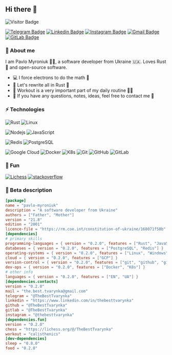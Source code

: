 ## Hi there 👋

![Visitor Badge](https://visitor-badge.laobi.icu/badge?page_id=TheBestTvarynka.TheBestTvarynka)

[![Telegram Badge](https://img.shields.io/badge/-@TheBestTvarynka-blue?style=flat-square&logo=Telegram&logoColor=white&link=https://t.me/TheBestTvarynka/)](https://t.me/TheBestTvarynka)
[![Linkedin Badge](https://img.shields.io/badge/-thebesttvarynka-blue?style=flat-square&logo=Linkedin&logoColor=white&link=https://www.linkedin.com/in/thebesttvarynka/)](https://www.linkedin.com/in/thebesttvarynka/)
[![Instagram Badge](https://img.shields.io/badge/-thebesttvarynka-purple?style=flat-square&logo=instagram&logoColor=white&link=https://instagram.com/thebesttvarynka/)](https://instagram.com/thebesttvarynka)
[![Gmail Badge](https://img.shields.io/badge/-the.best.tvarynka@gmail.com-c14438?style=flat-square&logo=Gmail&logoColor=white&link=mailto:the.best.tvarynka@gmail.com)](mailto:the.best.tvarynka@gmail.com)
[![GitLab Badge](https://img.shields.io/badge/-TheBestTvarynka-63460b?style=flat-square&logo=Gitlab&link=https://gitlab.com/TheBestTvarynka)](https://gitlab.com/TheBestTvarynka)

### 🙈 About me

I am Pavlo Myroniuk :man_technologist:, a software developer from Ukraine :ukraine:. Loves Rust :crab: and open-source software.

* :computer: I force electrons to do the math :muscle:
* :crab:  Let's rewrite all in Rust :pleading_face:
* :green_heart: Workout is a very important part of my daily routine :running_man:
* :notebook_with_decorative_cover: If you have any questions, notes, ideas, feel free to contact me 💬

### ⚡ Technologies

![Rust](https://img.shields.io/badge/-Rust-5c1e0f?style=flat-square&logo=Rust)
![Linux](https://img.shields.io/badge/-Linux-0f331b?style=flat-square&logo=Linux)

![Nodejs](https://img.shields.io/badge/-Nodejs-black?style=flat-square&logo=Node.js)
![JavaScript](https://img.shields.io/badge/-JavaScript-black?style=flat-square&logo=javascript)

![Redis](https://img.shields.io/badge/-Redis-black?style=flat-square&logo=Redis)
![PostgreSQL](https://img.shields.io/badge/-PostgreSQL-black?style=flat-square&logo=postgresql)

![Google Cloud](https://img.shields.io/badge/Google%20Cloud-black?style=flat-square&logo=google-cloud)
![Docker](https://img.shields.io/badge/-Docker-black?style=flat-square&logo=docker)
![K8s](https://img.shields.io/badge/-K8s-black?style=flat-square&logo=Kubernetes)
![Git](https://img.shields.io/badge/-Git-black?style=flat-square&logo=git)
![GitHub](https://img.shields.io/badge/-GitHub-black?style=flat-square&logo=github)
![GitLab](https://img.shields.io/badge/-GitLab-black?style=flat-square&logo=gitlab)

### 🧸 Fun

[![Lichess](https://img.shields.io/badge/-Lichess-black?style=flat-square&logo=lichess)](https://lichess.org/@/TheBestTvarynka)
[![stack**overflow**](https://img.shields.io/badge/-Stackoverflow-black?style=flat-square&logo=stackoverflow)](https://stackoverflow.com/users/9123725/pavlo-myroniuk)

### :horse: Beta description

```toml
[package]
name = "pavlo-myroniuk"
description = "A software developer from Ukraine"
authors = ["Father", "Mother"]
version = "21.8"
edition = "2001"
licence-file = "https://rm.coe.int/constitution-of-ukraine/168071f58b"
[dependencies]
# primary skills
programming-languages = { version = "0.2.0", features = ["Rust", "JavaScript"] }
databeses = { version = "0.2.0", features = ["PostgreSQL", "Redis"] }
operating-systems = { version = "0.2.0", features = ["Linux", "Windows"] }
cloud = { version = "0.2.0", features = ["GCP"] }
version-control = { version = "0.2.0", features = ["git", "github", "gitlab"] }
dev-ops = { version = "0.2.0", features = ["Docker", "K8s"] }
# other info
languages = { version = "0.2.0", features = ["EN", "UA"] }
[dependencies.contacts]
version = "0.2.0"
mail = "the.best.tvarynka@gmail.com"
telegram = "@TheBestTvarynka"
linkedin = "https://www.linkedin.com/in/thebesttvarynka"
github = "@TheBestTvarynka"
gitlab = "@TheBestTvarynka"
instagram = "@thebesttvarynka"
[dependencies.fun]
version = "0.2.0"
chess = "https://lichess.org/@/TheBestTvarynka"
workout = "calisthenics"
[dev-dependencies]
sleep = "0.8.0"
food = "0.2.0"
```
